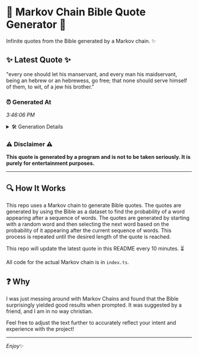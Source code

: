 # 📖 Markov Chain Bible Quote Generator 📖

Infinite quotes from the Bible generated by a Markov chain. ✨

## ✨ Latest Quote ✨
"every one should let his manservant, and every man his maidservant, being an hebrew or an hebrewess, go free; that none should serve himself of them, to wit, of a jew his brother."

### ⏰ Generated At
*3:46:06 PM*

<details>
    <summary>🛠️ Generation Details</summary>
    <p>
        <strong>🌱 Seed:</strong> every<br>
        <strong>🔄 Iterations:</strong> 32<br>
        <strong>📜 Context History:</strong><br>[ every ]: one<br>[ every, one ]: should<br>[ every, one, should ]: let<br>[ every, one, should, let ]: his<br>[ every, one, should, let, his ]: manservant,<br>[ every, one, should, let, his, manservant, ]: and<br>[ one, should, let, his, manservant,, and ]: every<br>[ should, let, his, manservant,, and, every ]: man<br>[ let, his, manservant,, and, every, man ]: his<br>[ his, manservant,, and, every, man, his ]: maidservant,<br>[ manservant,, and, every, man, his, maidservant, ]: being<br>[ and, every, man, his, maidservant,, being ]: an<br>[ every, man, his, maidservant,, being, an ]: hebrew<br>[ man, his, maidservant,, being, an, hebrew ]: or<br>[ his, maidservant,, being, an, hebrew, or ]: an<br>[ maidservant,, being, an, hebrew, or, an ]: hebrewess,<br>[ being, an, hebrew, or, an, hebrewess, ]: go<br>[ an, hebrew, or, an, hebrewess,, go ]: free;<br>[ hebrew, or, an, hebrewess,, go, free; ]: that<br>[ or, an, hebrewess,, go, free;, that ]: none<br>[ an, hebrewess,, go, free;, that, none ]: should<br>[ hebrewess,, go, free;, that, none, should ]: serve<br>[ go, free;, that, none, should, serve ]: himself<br>[ free;, that, none, should, serve, himself ]: of<br>[ that, none, should, serve, himself, of ]: them,<br>[ none, should, serve, himself, of, them, ]: to<br>[ should, serve, himself, of, them,, to ]: wit,<br>[ serve, himself, of, them,, to, wit, ]: of<br>[ himself, of, them,, to, wit,, of ]: a<br>[ of, them,, to, wit,, of, a ]: jew<br>[ them,, to, wit,, of, a, jew ]: his<br>[ to, wit,, of, a, jew, his ]: brother.<br>
    </p>
</details>

### ⚠️ Disclaimer ⚠️
**This quote is generated by a program and is not to be taken seriously. It is purely for entertainment purposes.**

---

## 🔍 How It Works

This repo uses a Markov chain to generate Bible quotes. The quotes are generated by using the Bible as a dataset to find the probability of a word appearing after a sequence of words. The quotes are generated by starting with a random word and then selecting the next word based on the probability of it appearing after the current sequence of words. This process is repeated until the desired length of the quote is reached.

This repo will update the latest quote in this README every 10 minutes. ⏳

All code for the actual Markov chain is in `index.ts`.

## ❓ Why

I was just messing around with Markov Chains and found that the Bible surprisingly yielded good results when prompted. 
It was suggested by a friend, and I am in no way christian.

Feel free to adjust the text further to accurately reflect your intent and experience with the project!

---

*Enjoy*✨
